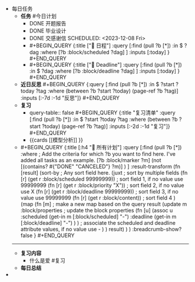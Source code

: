 - 每日任务
	- **任务** #今日计划
		- DONE 开题报告
		- DONE 毕业设计
		- DONE 交感谢信
		  SCHEDULED: <2023-12-08 Fri>
		- #+BEGIN_QUERY
		  {:title ["🎯 日程"]
		  :query [:find (pull ?b [*])
		    :in $ ?dag
		    :where
		     [?b :block/scheduled ?dag]
		   ]
		   :inputs [:today]
		  }
		  #+END_QUERY
		- #+BEGIN_QUERY
		  {:title ["🎯 Deadline"]
		  :query [:find (pull ?b [*])
		    :in $ ?dag
		    :where
		     [?b :block/deadline ?dag]
		   ]
		   :inputs [:today]
		  }
		  #+END_QUERY
	- **近日反思**
	  #+BEGIN_QUERY
	  {:query [:find (pull ?b [*])
	           :in $ ?start ?today ?tag
	           :where
	           (between ?b ?start ?today)
	           (page-ref ?b ?tag)]
	   :inputs [:-7d :-1d "反思"]}
	  #+END_QUERY
	- **复习**
		- query-table:: false
		  #+BEGIN_QUERY
		  {:title "复习清单"
		   :query [:find (pull ?b [*])
		           :in $ ?start ?today ?tag
		           :where
		           (between ?b ?start ?today)
		           (page-ref ?b ?tag)]
		   :inputs [:-2d :-1d "复习"]}
		  #+END_QUERY
		- {{cards [[模型分析]] }}
	- #+BEGIN_QUERY
	  {:title [:h4 "🎯 所有计划"]
	   :query [:find (pull ?b [*])
	    :where
	     ; Add the criteria for which ?b you want to find here. I've added all tasks as an example.
	     [?b :block/marker ?m]
	     (not [(contains? #{"DONE" "CANCELED"} ?m)] )
	   ]
	   :result-transform (fn [result] 
	     (sort-by ; Any sort field here.
	       (juxt ; sort by multiple fields
	         (fn [r] (get r :block/scheduled 99999999)) ; sort field 1, if no value use 99999999
	         (fn [r] (get r :block/priority "X")) ; sort field 2, if no value use X
	         (fn [r] (get r :block/deadline 99999999)) ; sort field 3, if no value use 99999999
	         (fn [r] (get r :block/content)) ; sort field 4
	       )
	       (map (fn [m] ; make a new map based on the query result
	         (update m :block/properties ; update the block properties
	           (fn [u] (assoc u :scheduled (get-in m [:block/scheduled] "-") :deadline (get-in m [:block/deadline] "-") ) ) ; associate the scheduled and deadline attribute values, if no value use -
	         )
	       ) result)
	     )
	   )
	   :breadcrumb-show? false
	  }
	  #+END_QUERY
	- --------------------------------------------------------------------------------------------------------------------------------------------------------------------------------
	- **复习内容**
		- 什么是爱 #复习
	- **每日总结**
-